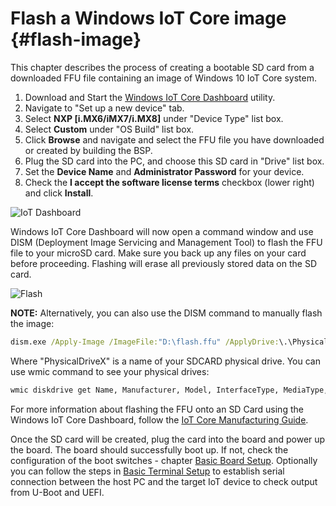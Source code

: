 Flash a Windows IoT Core image {#flash-image}
==============

This chapter describes the process of creating a bootable SD card from a downloaded FFU file containing an image of Windows 10 IoT Core system.


1) Download and Start the [Windows IoT Core Dashboard](https://go.microsoft.com/fwlink/p/?LinkId=708576) utility.
1) Navigate to "Set up a new device" tab.
1) Select **NXP [i.MX6/iMX7/i.MX8]** under "Device Type" list box.
1) Select **Custom** under "OS Build" list box.
1) Click **Browse** and navigate and select the FFU file you have downloaded or created by building the BSP.
1) Plug the SD card into the PC, and choose this SD card in "Drive" list box.
1) Set the **Device Name** and **Administrator Password** for your device.
1) Check the **I accept the software license terms** checkbox (lower right) and click **Install**.

![IoT Dashboard](images/dashboard.png "IoT Dashboard")

Windows IoT Core Dashboard will now open a command window and use DISM (Deployment Image Servicing and Management Tool) to flash the FFU file to your microSD card. Make sure you back up any files on your card before proceeding. Flashing will erase all previously stored data on the SD card.

![Flash](images/rpiflashffudism.jpg "Flash")

**NOTE:**
Alternatively, you can also use the DISM command to manually flash the image:

```cmd
dism.exe /Apply-Image /ImageFile:"D:\flash.ffu" /ApplyDrive:\.\PhysicalDriveX /SkipPlatformCheck
```
Where "PhysicalDriveX" is a name of your SDCARD physical drive. You can use wmic command to see your physical drives:

```cmd
wmic diskdrive get Name, Manufacturer, Model, InterfaceType, MediaType, SerialNumber
```

For more information about flashing the FFU onto an SD Card using the Windows IoT Core Dashboard, follow the [IoT Core Manufacturing Guide](https://docs.microsoft.com/en-us/windows-hardware/manufacture/iot/create-a-basic-image#span-idflashanimagespanflash-the-image-to-a-memory-card).

Once the SD card will be created, plug the card into the board and power up the board. The board should successfully boot up. If not, check the configuration of the boot switches - chapter [Basic Board Setup](#boot-switch).
Optionally you can follow the steps in [Basic Terminal Setup](#terminal-setup) to establish serial connection between the host PC and the target IoT device to check output from U-Boot and UEFI.
